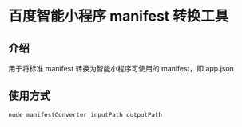# 百度智能小程序 manifest 转换工具 

## 介绍

用于将标准 manifest 转换为智能小程序可使用的 manifest，即 app.json 

## 使用方式

`node manifestConverter inputPath outputPath`

